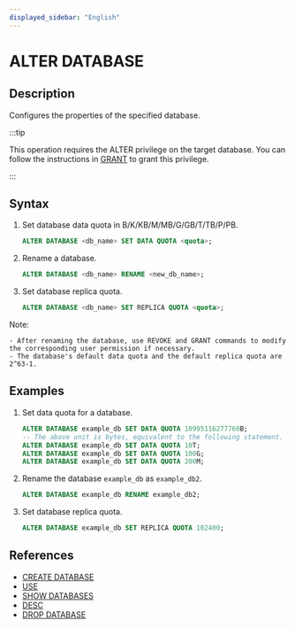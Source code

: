 ```yaml
---
displayed_sidebar: "English"
---
```


# ALTER DATABASE

## Description

Configures the properties of the specified database.

:::tip

This operation requires the ALTER privilege on the target database. You can follow the instructions in [GRANT](../account-management/GRANT.md) to grant this privilege.

:::

## Syntax

1. Set database data quota in B/K/KB/M/MB/G/GB/T/TB/P/PB.

    ```sql
    ALTER DATABASE <db_name> SET DATA QUOTA <quota>;
    ```

2. Rename a database.

    ```sql
    ALTER DATABASE <db_name> RENAME <new_db_name>;
    ```

3. Set database replica quota.

    ```sql
    ALTER DATABASE <db_name> SET REPLICA QUOTA <quota>;
    ```

Note:

```plain text
- After renaming the database, use REVOKE and GRANT commands to modify the corresponding user permission if necessary.
- The database's default data quota and the default replica quota are 2^63-1.
```

## Examples

1. Set data quota for a database.

    ```SQL
    ALTER DATABASE example_db SET DATA QUOTA 10995116277760B;
    -- The above unit is bytes, equivalent to the following statement.
    ALTER DATABASE example_db SET DATA QUOTA 10T;
    ALTER DATABASE example_db SET DATA QUOTA 100G;
    ALTER DATABASE example_db SET DATA QUOTA 200M;
    ```

2. Rename the database `example_db` as `example_db2`.

    ```SQL
    ALTER DATABASE example_db RENAME example_db2;
    ```

3. Set database replica quota.

    ```SQL
    ALTER DATABASE example_db SET REPLICA QUOTA 102400;
    ```

## References

- [CREATE DATABASE](CREATE_DATABASE.md)
- [USE](../data-definition/USE.md)
- [SHOW DATABASES](SHOW_DATABASES.md)
- [DESC](../table_bucket_part_index/DESCRIBE.md)
- [DROP DATABASE](DROP_DATABASE.md)
